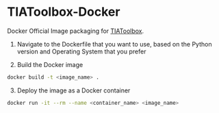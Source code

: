 # TIAToolbox-Docker
Docker Official Image packaging for [TIAToolbox](https://github.com/TissueImageAnalytics/tiatoolbox).

1. Navigate to the Dockerfile that you want to use, based on the Python version and Operating System that you prefer

2. Build the Docker image
```bash
docker build -t <image_name> .       
```

3. Deploy the image as a Docker container
```bash
docker run -it --rm --name <container_name> <image_name>     
```
